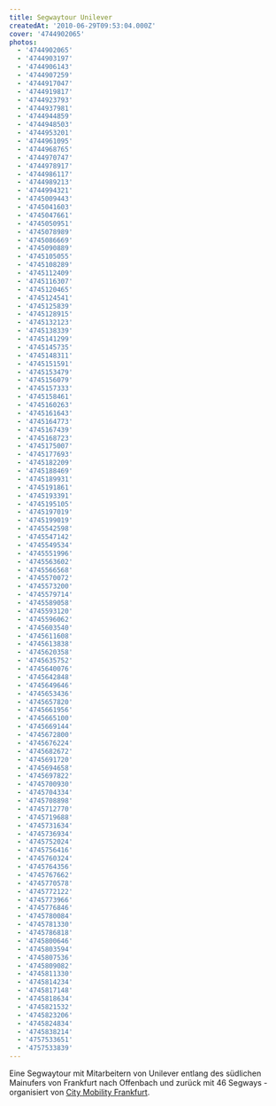 ```yaml
---
title: Segwaytour Unilever
createdAt: '2010-06-29T09:53:04.000Z'
cover: '4744902065'
photos:
  - '4744902065'
  - '4744903197'
  - '4744906143'
  - '4744907259'
  - '4744917047'
  - '4744919817'
  - '4744923793'
  - '4744937981'
  - '4744944859'
  - '4744948503'
  - '4744953201'
  - '4744961095'
  - '4744968765'
  - '4744970747'
  - '4744978917'
  - '4744986117'
  - '4744989213'
  - '4744994321'
  - '4745009443'
  - '4745041603'
  - '4745047661'
  - '4745050951'
  - '4745078989'
  - '4745086669'
  - '4745090889'
  - '4745105055'
  - '4745108289'
  - '4745112409'
  - '4745116307'
  - '4745120465'
  - '4745124541'
  - '4745125839'
  - '4745128915'
  - '4745132123'
  - '4745138339'
  - '4745141299'
  - '4745145735'
  - '4745148311'
  - '4745151591'
  - '4745153479'
  - '4745156079'
  - '4745157333'
  - '4745158461'
  - '4745160263'
  - '4745161643'
  - '4745164773'
  - '4745167439'
  - '4745168723'
  - '4745175007'
  - '4745177693'
  - '4745182209'
  - '4745188469'
  - '4745189931'
  - '4745191861'
  - '4745193391'
  - '4745195105'
  - '4745197019'
  - '4745199019'
  - '4745542598'
  - '4745547142'
  - '4745549534'
  - '4745551996'
  - '4745563602'
  - '4745566568'
  - '4745570072'
  - '4745573200'
  - '4745579714'
  - '4745589058'
  - '4745593120'
  - '4745596062'
  - '4745603540'
  - '4745611608'
  - '4745613838'
  - '4745620358'
  - '4745635752'
  - '4745640076'
  - '4745642848'
  - '4745649646'
  - '4745653436'
  - '4745657820'
  - '4745661956'
  - '4745665100'
  - '4745669144'
  - '4745672800'
  - '4745676224'
  - '4745682672'
  - '4745691720'
  - '4745694658'
  - '4745697822'
  - '4745700930'
  - '4745704334'
  - '4745708898'
  - '4745712770'
  - '4745719688'
  - '4745731634'
  - '4745736934'
  - '4745752024'
  - '4745756416'
  - '4745760324'
  - '4745764356'
  - '4745767662'
  - '4745770578'
  - '4745772122'
  - '4745773966'
  - '4745776846'
  - '4745780084'
  - '4745781330'
  - '4745786818'
  - '4745800646'
  - '4745803594'
  - '4745807536'
  - '4745809082'
  - '4745811330'
  - '4745814234'
  - '4745817148'
  - '4745818634'
  - '4745821532'
  - '4745823206'
  - '4745824834'
  - '4745838214'
  - '4757533651'
  - '4757533839'
---
```


Eine Segwaytour mit Mitarbeitern von Unilever entlang des südlichen Mainufers von Frankfurt nach Offenbach und zurück mit 46 Segways - organisiert von [City Mobility Frankfurt](http://www.city-mobility.de/).